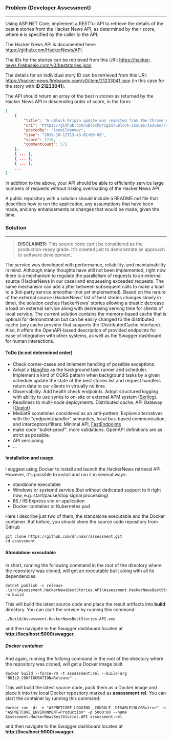 ### Problem (Developer Assessment)
---

Using ASP.NET Core, implement a RESTful API to retrieve the details of the best ***n*** stories from the Hacker News API, as determined by their score, where ***n*** is specified by the caller to the API.

The Hacker News API is documented here: <https://github.com/HackerNews/API>.

The IDs for the stories can be retrieved from this URI: <https://hacker-news.firebaseio.com/v0/beststories.json>.

The details for an individual story ID can be retrieved from this URI: <https://hacker-news.firebaseio.com/v0/item/21233041.json> (in this case for the story with **ID 21233041**).

The API should return an array of the best
n
stories as returned by the Hacker News API in descending order of score, in the form:
```json
[
    {
        "title": "A uBlock Origin update was rejected from the Chrome Web Store",
        "uri": "https://github.com/uBlockOrigin/uBlock-issues/issues/745",
        "postedBy": "ismaildonmez",
        "time": "2019-10-12T13:43:01+00:00",
        "score": 1716,
        "commentCount": 572
    },
    { ... },
    { ... },
    { ... },
    ...
]
```
In addition to the above, your API should be able to efficiently service large numbers of requests without risking overloading of the Hacker News API.

A public repository with a solution should include a README.md file that describes how to run the application, any assumptions that have been made, and any enhancements or changes that would be made, given the time.

### Solution
---

> **DISCLAIMER:** This source code can't be considered as the production-ready grade. It's created just to demonstrate an approach to software development.

The service was developed with performance, reliability, and maintainability in mind. Although many thoughts have still not been implemented, right now there is a mechanism to regulate the parallelism of requests to an external source (HackerNews in our case) and enqueueing exceeded requests. The same mechanism can add a jitter between subsequent calls to make a load to a 3rd-party service smoother (not yet implemented). Based on the nature of the external source (HackerNews' list of best stories changes slowly in time), the solution caches HackerNews' stories allowing a drastic decrease a load on external service along with decreasing serving time for clients of local service. The current solution contains the memory-based cache that is optimal for demonstration but can be easily changed to the distributed cache (any cache provider that supports the IDistributedCache interface). Also, it offers the OpenAPI-based description of provided endpoints for ease of integration with other systems, as well as the Swagger dashboard for human interactions.

#### ToDo (in not determined order)

- Check corner-cases and imlement handling of possible exceptions.
- Adopt a [Hangfire](https://www.hangfire.io/) as the background task runner and scheduler. Implement a kind of CQRS pattern when background tasks by a given schedule update the state of the best stories list and request handlers return data to our clients in virtually no time.
- Observability. Add health check endpoints. Adopt structured logging with ability to use synks to on-site or external APM system ([Serilog](https://serilog.net/)).
- Readiness to multi-node deployments. Distributed cache. API Gateway ([Ocelot](https://github.com/ThreeMammals/Ocelot))
- MediatR sometimes considered as an anti-pattern. Explore alternatives with the "endpoint/handler" semantics, local bus-based communication, and interceptors/filters: Minimal API, [FastEndpoints](https://fast-endpoints.com/)
- make code "bullet-proof". more validations. OpenAPI definitions are as strict as possible.
- API versioning
- ...


#### Installation and usage

I suggest using Docker to install and launch the HackerNews retrieval API. However, it's possible to install and run it in several ways:

- standalone executable
- Windows or systemd service (but without dedicated support to it right now, e.g. start/pause/stop signal processing)
- IIS / IIS Express site or application
- Docker container or Kubernetes pod

Here I describe just two of them, the standalone executable and the Docker container. But before, you should clone the source code repository from GitHub

```shell
git clone https://github.com/drunaar/assessment.git
cd assessment
```

##### Standalone executable

In short, running the following command in the root of the directory where the repository was cloned, will get an executable built along with all its dependencies.

```shell
dotnet publish -c release .\src\Assessment.HackerNewsBestStories.API\Assessment.HackerNewsBestStories.API.csproj -o build
```

This will build the latest source code and place the result artifacts into **build** directory. You can start the service by running this command:

```shell
./build/Assessment.HackerNewsBestStories.API.exe
```

and then navigate to the Swagger dashboard located at **http://localhost:5000/swagger**.

##### Docker container

And again, running the folloing command in the root of the directory where the repository was cloned, will get a Docker image built.

```shell
docker build --force-rm -t assessment:rel --build-arg "BUILD_CONFIGURATION=Release" .
```

This will build the latest source code, pack them as a Docker image and place it into the local Docker repository marked as **assessment:rel**. You can start the container by running this command:


```shell
docker run -dt -e "ASPNETCORE_LOGGING__CONSOLE__DISABLECOLORS=true" -e "ASPNETCORE_ENVIRONMENT=Production" -p 5000:80 --name Assessment.HackerNewsBestStories.API assessment:rel
```

and then navigate to the Swagger dashboard located at **http://localhost:5000/swagger**.
